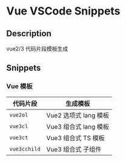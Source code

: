 # Vue VSCode Snippets

## Description
vue2/3 代码片段模板生成
## Snippets

### Vue 模板

| 代码片段     | 生成模板              |
| ------------ | --------------------- |
| `vue2ol`     | Vue2 选项式 lang 模板 |
| `vue3cl`     | Vue3 组合式 lang 模板 |
| `vue3ct`     | Vue3 组合式 TS 模板   |
| `vue3cchild` | Vue3 组合式 子组件    |
